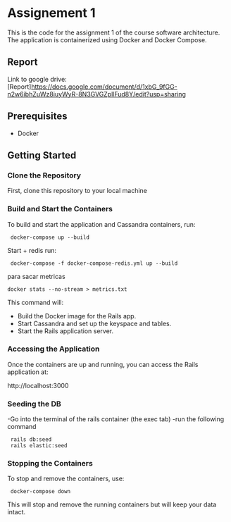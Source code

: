 # Assignement 1

This is the code for the assignment 1 of the course software architecture. The application is containerized using Docker and Docker Compose.

## Report

Link to google drive: [Report]https://docs.google.com/document/d/1xbG_9fGG-n2w6ibhZuWz8iuyWyR-8N3GVGZpllFud8Y/edit?usp=sharing

## Prerequisites

- Docker

## Getting Started

### Clone the Repository

First, clone this repository to your local machine

### Build and Start the Containers

To build and start the application and Cassandra containers, run:

```
 docker-compose up --build
```

Start + redis run:
```
 docker-compose -f docker-compose-redis.yml up --build
```
para sacar metricas
```
docker stats --no-stream > metrics.txt
```
This command will:

- Build the Docker image for the Rails app.
- Start Cassandra and set up the keyspace and tables.
- Start the Rails application server.

### Accessing the Application

Once the containers are up and running, you can access the Rails application at:

http://localhost:3000

### Seeding the DB

-Go into the terminal of the rails container (the exec tab)
-run the following command

```
 rails db:seed
 rails elastic:seed

```

### Stopping the Containers

To stop and remove the containers, use:

```
 docker-compose down
```

This will stop and remove the running containers but will keep your data intact.
